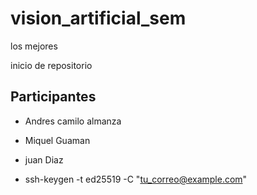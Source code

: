 # vision_artificial_sem

los mejores

inicio de repositorio

## Participantes

- Andres camilo almanza
- Miquel Guaman
- juan Diaz

- ssh-keygen -t ed25519 -C "tu_correo@example.com"

